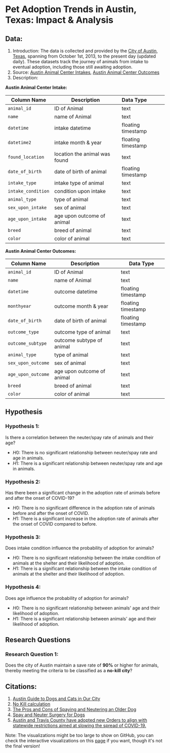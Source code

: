 # Pet Adoption Trends in Austin, Texas: Impact & Analysis

## Data:
1. Introduction: The data is collected and provided by the [City of Austin, Texas](https://data.austintexas.gov/), spanning from October 1st, 2013, to the present day (updated daily). These datasets track the journey of animals from intake to eventual adoption, including those still awaiting adoption.
2. Source: [Austin Animal Center Intakes](https://data.austintexas.gov/Health-and-Community-Services/Austin-Animal-Center-Intakes/wter-evkm), [Austin Animal Center Outcomes](https://data.austintexas.gov/Health-and-Community-Services/Austin-Animal-Center-Outcomes/9t4d-g238)
3. Description:

**Austin Animal Center Intake:**

| Column Name        | Description                   | Data Type            |
|--------------------|-------------------------------|:---------------------|
| `animal_id`        | ID of Animal                  | text                 |
| `name`             | name of Animal                | text                 |
| `datetime`         | intake datetime               | floating timestamp   |
| `datetime2`        | intake month & year           | floating timestamp   |
| `found_location`   | location the animal was found | text                 |
| `date_of_birth`    | date of birth of animal       | floating timestamp   |
| `intake_type`      | intake type of animal         | text                 |
| `intake_condition` | condition upon intake         | text                 |
| `animal_type`      | type of animal                | text                 |
| `sex_upon_intake`  | sex of animal                 | text                 |
| `age_upon_intake`  | age upon outcome of animal    | text                 |
| `breed`            | breed of animal               | text                 |
| `color`            | color of animal               | text                 |


**Austin Animal Center Outcomes:**

| Column Name        | Description                      | Data Type            |
|--------------------|----------------------------------|----------------------|
| `animal_id`        | ID of Animal                     | text                 |
| `name`             | name of Animal                   | text                 |
| `datetime`         | outcome datetime                 | floating timestamp   |
| `monthyear`        | outcome month & year             | floating timestamp   |
| `date_of_birth`    | date of birth of animal          | floating timestamp   |
| `outcome_type`     | outcome type of animal           | text                 |
| `outcome_subtype`  | outcome subtype of animal        | text                 |
| `animal_type`      | type of animal                   | text                 |
| `sex_upon_outcome` | sex of animal                    | text                 |
| `age_upon_outcome` | age upon outcome of animal       | text                 |
| `breed`            | breed of animal                  | text                 |
| `color`            | color of animal                  | text                 |

## **Hypothesis**
### Hypothesis 1:
Is there a correlation between the neuter/spay rate of animals and their age?
 - $H0$: There is no significant relationship between neuter/spay rate and age in animals.
 - $H1$: There is a significant relationship between neuter/spay rate and age in animals.

### Hypothesis 2:
Has there been a significant change in the adoption rate of animals before and after the onset of COVID-19?

 - $H0$: There is no significant difference in the adoption rate of animals before and after the onset of COVID.
 - $H1$: There is a significant increase in the adoption rate of animals after the onset of COVID compared to before.

### Hypothesis 3:
Does intake condition influence the probability of adoption for animals?

 - $H0$: There is no significant relationship between the intake condition of animals at the shelter and their likelihood of adoption.
 - $H1$: There is a significant relationship between the intake condition of animals at the shelter and their likelihood of adoption.

### Hypothesis 4:
Does age influence the probability of adoption for animals?

 - $H0$: There is no significant relationship between animals' age and their likelihood of adoption.
  - $H1$: There is a significant relationship between animals' age and their likelihood of adoption.

## Research Questions
### Research Question 1:
Does the city of Austin maintain a save rate of **90%** or higher for animals, thereby meeting the criteria to be classified as a **no-kill city**?

## Citations:
1. [Austin Guide to Dogs and Cats in Our City](https://www.austintexas.gov/sites/default/files/files/AAC/Austin%20Guide%20to%20Dogs%20and%20Cats.pdf)
2. [No Kill calculation](https://bestfriends.org/no-kill-2025/animal-shelter-statistics/map-methodology)
3. [The Pros and Cons of Spaying and Neutering an Older Dog](https://be.chewy.com/all-about-spay-and-neuter-in-senior-dogs/)
4. [Spay and Neuter Surgery for Dogs](https://www.springhouseanimalhospital.com/site/blog/2022/06/15/how-old-is-too-old-to-spay-or-neuter-my-dog)
5. [Austin and Travis County have adopted new Orders to align with statewide restrictions aimed at slowing the spread of COVID-19.](https://web.archive.org/web/20201229180748/https://www.austintexas.gov/news/new-orders-align-covid-19-restrictions-statewide)

Note: The visualizations might be too large to show on GitHub, you can check the interactive visualizations on this [page](https://rebekah-chuang.quarto.pub/portfolio/posts/Pet_Adoption_Analysis_in_Austin/) if you want, though it's not the final version!